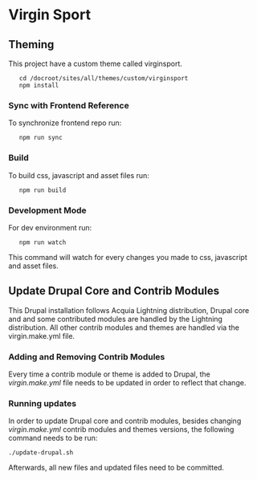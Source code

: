 # Virgin Sport

## Theming
This project have a custom theme called virginsport.
```
   cd /docroot/sites/all/themes/custom/virginsport
   npm install
```
### Sync with Frontend Reference
To synchronize frontend repo run: 
```
   npm run sync
```
### Build
To build css, javascript and asset files run:
```
   npm run build
```
### Development Mode
For dev environment run: 
```
   npm run watch
```
This command will watch for every changes you made to css, javascript and asset files.

## Update Drupal Core and Contrib Modules
This Drupal installation follows Acquia Lightning distribution, Drupal core and and some contributed modules are handled by the Lightning distribution. All other contrib modules and themes are handled via the virgin.make.yml file.

### Adding and Removing Contrib Modules
Every time a contrib module or theme is added to Drupal, the *virgin.make.yml* file needs to be updated in order to reflect that change.

### Running updates
In order to update Drupal core and contrib modules, besides changing *virgin.make.yml* contrib modules and themes versions, the following command needs to be run:

```
./update-drupal.sh
```

Afterwards, all new files and updated files need to be committed.
